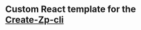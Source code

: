 # Custom React template for the [Create-Zp-cli](https://github.com/ZachCodedThat/create-zp-cli-public)
